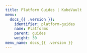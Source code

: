 ```yaml
---
title: Platform Guides | KubeVault
menu:
  docs_{{ .version }}:
    identifier: platform-guides
    name: Platforms
    parent: guides
    weight: 30
menu_name: docs_{{ .version }}
---
```

